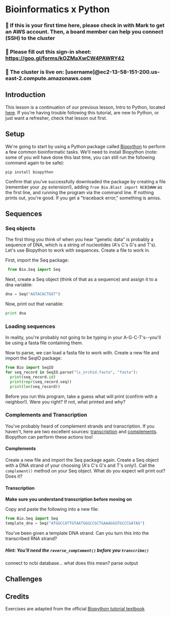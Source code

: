 # Bioinformatics x Python

### 🔸 If this is your first time here, please check in with Mark to get an AWS account. Then, a board member can help you connect (SSH) to the cluster

### 🔸 Please fill out this sign-in sheet: https://goo.gl/forms/kOZMaXwCW4PAWRY42

### 🔸 The cluster is live on: [username]@ec2-13-58-151-200.us-east-2.compute.amazonaws.com

## Introduction

This lesson is a continuation of our previous lesson, Intro to Python, located [here](https://github.com/sabeelmansuri/binf_crash_course/blob/master/3_Python.md). If you're having trouble following this tutorial, are new to Python, or just want a refresher, check that lesson out first.

## Setup

We're going to start by using a Python package called [Biopython](https://biopython.org/) to perform a few common bioinformatic tasks. We'll need to install Biopython (note: some of you will have done this last time, you can still run the following command again to be safe):

```shell
pip install biopython
```

Confirm that you've successfully downloaded the package by creating a file (remember your .py extension!), adding `from Bio.Blast import NCBIWWW` as the first line, and running the program via the command line. If nothing prints out, you're good. If you get a "traceback error," something is amiss.

## Sequences

### Seq objects

The first thing you think of when you hear "genetic data" is probably a sequence of DNA, which is a string of nucleotides (A's C's G's and T's). Let's use Biopython to work with sequences. Create a file to work in.

First, import the Seq package:

```python
 from Bio.Seq import Seq
 ```
 
 Next, create a Seq object (think of that as a sequence) and assign it to a dna variable:
 ```python
 dna = Seq("AGTACACTGGT")
 ```
 
 Now, print out that variable:
 ```python
 print dna
 ```
 
 ### Loading sequences
 
 In reality, you're probably not going to be typing in your A-G-C-T's--you'll be using a fasta file containing them. 
 
 
Now to parse, we can load a fasta file to work with. Create a new file and import the SeqIO package:
 
 ```python
from Bio import SeqIO
for seq_record in SeqIO.parse("ls_orchid.fasta", "fasta"):
   print(seq_record.id)
   print(repr(seq_record.seq))
   print(len(seq_record))
```

 Before you run this program, take a guess what will print (confirm with a neighbor!). Were you right? If not, what printed and why?
 

### Complements and Transcription

You've probably heard of complement strands and transcription. If you haven't, here are two excellent sources: [transcription](https://www.khanacademy.org/science/biology/gene-expression-central-dogma/transcription-of-dna-into-rna/a/overview-of-transcription) and [complements](https://en.wikipedia.org/wiki/Complementarity_(molecular_biology)). Biopython can perform these actions too!

#### Complements

Create a new file and import the Seq package again. Create a Seq object with a DNA strand of your choosing (A's C's G's and T's only!). Call the `complement()` method on your Seq object. What do you expect will print out? Does it?

#### Transcription

**Make sure you understand transcription before moving on**

Copy and paste the following into a new file:

```python
from Bio.Seq import Seq
template_dna = Seq("ATGGCCATTGTAATGGGCCGCTGAAAGGGTGCCCGATAG")
```

You've been given a template DNA strand. Can you turn this into the transcribed RNA strand? 

##### Hint: You'll need the `reverse_complement()` before you `transcribe()`


connect to ncbi database... what does this mean? parse output

## Challenges

## Credits

Exercises are adapted from the official [Biopython tutorial textbook](http://biopython.org/DIST/docs/tutorial/Tutorial.pdf)

